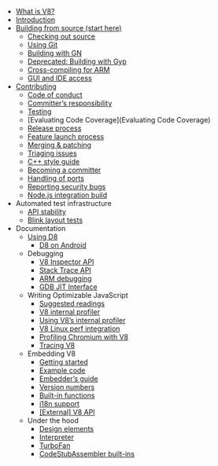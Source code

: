 * [What is V8?](Home)
* [Introduction](Introduction)
* [Building from source (start here)](Building-from-Source)
   * [Checking out source](Checking-out-source)
   * [Using Git](Using-Git)
   * [Building with GN](Building-with-GN)
   * [Deprecated: Building with Gyp](Building-with-Gyp)
   * [Cross-compiling for ARM](Cross-compiling-for-ARM)
   * [GUI and IDE access](GUI-and-IDE-access)
* [Contributing](Contributing)
   * [Code of conduct](Code-of-conduct)
   * [Committer’s responsibility](Committer's-responsibility)
   * [Testing](Testing)
   * [Evaluating Code Coverage](Evaluating Code Coverage)
   * [Release process](Release-Process)
   * [Feature launch process](Feature-Launch-Process)
   * [Merging & patching](Merging-&-Patching)
   * [Triaging issues](Triaging-issues)
   * [C++ style guide](Cpp-style-guide)
   * [Becoming a committer](Becoming-a-committer)
   * [Handling of ports](Handling-of-Ports)
   * [Reporting security bugs](Reporting-security-bugs)
   * [Node.js integration build](What-should-I-do-if-my-CL-broke-the-Node.js-integration-build%3F)
* Automated test infrastructure
   * [API stability](API-stability)
   * [Blink layout tests](Blink-layout-tests)
* Documentation
   * [Using D8](Using-D8)
      * [D8 on Android](D8-on-Android)
   * Debugging
      * [V8 Inspector API](Debugging-over-the-V8-Inspector-API)
      * [Stack Trace API](Stack-Trace-API)
      * [ARM debugging](ARM-Debugging)
      * [GDB JIT Interface](GDB-JIT-Interface)
   * Writing Optimizable JavaScript
      * [Suggested readings](Suggested-Readings)
      * [V8 internal profiler](V8-Profiler)
      * [Using V8’s internal profiler](Using-V8’s-internal-profiler)
      * [V8 Linux perf integration](V8-Linux-perf-Integration)
      * [Profiling Chromium with V8](Profiling-Chromium-with-v8)
      * [Tracing V8](Tracing-V8)
   * Embedding V8
      * [Getting started](Getting-Started-with-Embedding)
      * [Example code](Example-code)
      * [Embedder’s guide](Embedder's-Guide)
      * [Version numbers](Version-numbers)
      * [Built-in functions](Built-in-functions)
      * [i18n support](i18n-support)
      * [[External] V8 API](http://v8.paulfryzel.com/docs/master/index.html)
   * Under the hood
      * [Design elements](Design-Elements)
      * [Interpreter](Interpreter)
      * [TurboFan](TurboFan)
      * [CodeStubAssembler built-ins](CodeStubAssembler-Builtins)

